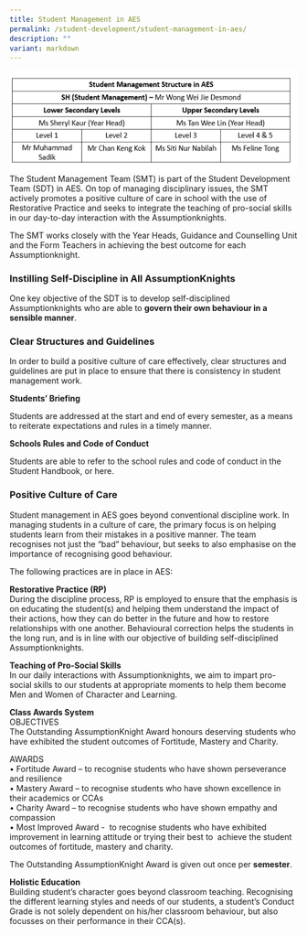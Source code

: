 ```yaml
---
title: Student Management in AES
permalink: /student-development/student-management-in-aes/
description: ""
variant: markdown
---
```


![](/images/SMC_2024.png)
The Student Management Team (SMT) is part of the Student Development Team (SDT) in AES. On top of managing disciplinary issues, the SMT actively promotes a positive culture of care in school with the use of Restorative Practice and seeks to integrate the teaching of pro-social skills in our day-to-day interaction with the Assumptionknights.

  

The SMT works closely with the Year Heads, Guidance and Counselling Unit and the Form Teachers in achieving the best outcome for each Assumptionknight.

###   Instilling Self-Discipline in All AssumptionKnights

  

One key objective of the SDT is to develop self-disciplined Assumptionknights who are able to&nbsp;**govern their own behaviour in a sensible manner**.

###   Clear Structures and Guidelines

  

In order to build a positive culture of care effectively, clear structures and guidelines are put in place to ensure that there is consistency in student management work.

**Students’ Briefing**

Students are addressed at the start and end of every semester, as a means to reiterate expectations and rules in a timely manner.

**Schools Rules and Code of Conduct**

Students are able to refer to the school rules and code of conduct in the Student Handbook, or here.

###   Positive Culture of Care

  

Student management in AES goes beyond conventional discipline work. In managing students in a culture of care, the primary focus is on helping students learn from their mistakes in a positive manner. The team recognises not just the “bad” behaviour, but seeks to also emphasise on the importance of recognising good behaviour.

  

The following practices are in place in AES:

**Restorative Practice (RP)** <br>
During the discipline process, RP is employed to ensure that the emphasis is on educating the student(s) and helping them understand the impact of their actions, how they can do better in the future and how to restore relationships with one another. Behavioural correction helps the students in the long run, and is in line with our objective of building self-disciplined Assumptionknights.

**Teaching of Pro-Social Skills** <br>
In our daily interactions with Assumptionknights, we aim to impart pro-social skills to our students at appropriate moments to help them become Men and Women of Character and Learning.

**Class Awards System** <br>
OBJECTIVES <br>
The Outstanding AssumptionKnight Award honours deserving students who have exhibited the student outcomes of Fortitude, Mastery and Charity.

  

AWARDS <br>
• Fortitude Award – to recognise students who have shown perseverance and resilience <br>
• Mastery Award – to recognise students who have shown excellence in their academics or CCAs <br>
• Charity Award – to recognise students who have shown empathy and compassion <br>
• Most Improved Award -&nbsp; to recognise students who have exhibited improvement in learning attitude or trying their best to&nbsp; achieve the student outcomes of fortitude, mastery and charity.

  

The Outstanding AssumptionKnight Award is given out once per&nbsp;**semester**.

**Holistic Education** <br>
Building student’s character goes beyond classroom teaching. Recognising the different learning styles and needs of our students, a student’s Conduct Grade is not solely dependent on his/her classroom behaviour, but also focusses on their performance in their CCA(s).